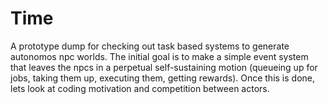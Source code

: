 # Time
A prototype dump for checking out task based systems to generate autonomos npc worlds.
The initial goal is to make a simple event system that leaves the npcs in a perpetual self-sustaining motion (queueing up for jobs, taking them up, executing them, getting rewards).
Once this is done, lets look at coding motivation and competition between actors.
